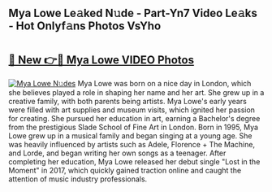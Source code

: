 ## Mya Lowe Le𝚊ked N𝚞de - Part-Yn7 Video Le𝚊ks - Hot Onlyf𝚊ns Photos VsYho

# <h2><a href="http://ab51495.deff.icu/?id=Mya+Lowe">🔗 New 👉🔴 Mya Lowe VIDEO Photos</a></h2>

[![Mya Lowe N𝚞des](https://i.imgur.com/rIISA9y.gif)](http://ab51495.deff.icu/?id=Mya+Lowe)
Mya Lowe was born on a nice day in London, which she believes played a role in shaping her name and her art. She grew up in a creative family, with both parents being artists. Mya Lowe's early years were filled with art supplies and museum visits, which ignited her passion for creating. She pursued her education in art, earning a Bachelor's degree from the prestigious Slade School of Fine Art in London. Born in 1995, Mya Lowe grew up in a musical family and began singing at a young age. She was heavily influenced by artists such as Adele, Florence + The Machine, and Lorde, and began writing her own songs as a teenager. After completing her education, Mya Lowe released her debut single "Lost in the Moment" in 2017, which quickly gained traction online and caught the attention of music industry professionals.
